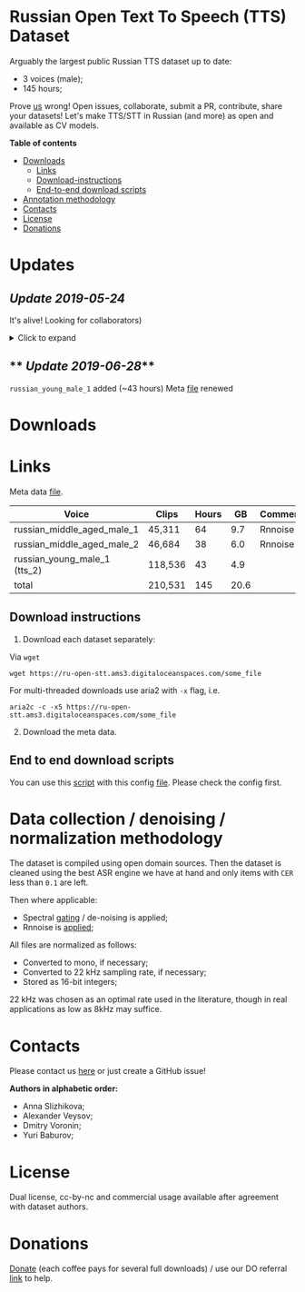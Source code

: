 # **Russian Open Text To Speech (TTS) Dataset**

Arguably the largest public Russian TTS dataset up to date:
- 3 voices (male);
- 145 hours;

Prove [us](mailto:open_stt@googlegroups.com) wrong!
Open issues, collaborate, submit a PR, contribute, share your datasets!
Let's make TTS/STT in Russian (and more) as open and available as CV models.


**Table of contents**
  - [Downloads](https://github.com/snakers4/open_tts/#downloads)
    - [Links](https://github.com/snakers4/open_tts/#links)
    - [Download-instructions](https://github.com/snakers4/open_tts/#download-instructions)
    - [End-to-end download scripts](https://github.com/snakers4/open_tts/#end-to-end-download-scripts)
  - [Annotation methodology](https://github.com/snakers4/open_tts/#annotation-methodology)
  - [Contacts](https://github.com/snakers4/open_tts/#contacts)
  - [License](https://github.com/snakers4/open_tts/#license)
  - [Donations](https://github.com/snakers4/open_tts/#donations)

# **Updates**

## **_Update 2019-05-24_**

It's alive!
Looking for collaborators)

<details>
  <summary>Click to expand</summary>
  Nothing here yet.
</details>

## ** _Update 2019-06-28_**

`russian_young_male_1` added (~43 hours)
Meta [file](https://ru-open-tts.ams3.digitaloceanspaces.com/public_tts_df_02.csv) renewed 


# **Downloads**

# **Links**

Meta data [file](https://ru-open-tts.ams3.digitaloceanspaces.com/public_tts_df_02.csv).

| Voice                      | Clips  | Hours | GB  | Comment  | Link          | Md5sum                             |
|----------------------------|--------|-------|-----|----------|---------------|------------------------------------|
| russian_middle_aged_male_1 | 45,311 | 64    | 9.7 | Rnnoise  | [link](https://ru-open-tts.ams3.digitaloceanspaces.com/russian_middle_aged_male_1.tar.gz)      | `f1157d6dfd07c302c23cfe7dcb0298f5` |
| russian_middle_aged_male_2 | 46,684 | 38    | 6.0 | Rnnoise  | [link](https://ru-open-tts.ams3.digitaloceanspaces.com/russian_middle_aged_male_2.tar.gz)      | `059ab6b3e5fa77319f7bf20e594fc133` |
| russian_young_male_1 (tts_2)     | 118,536 | 43    |  4.9   |          | [link](https://ru-open-tts.ams3.digitaloceanspaces.com/tts_2.tar.gz)      | `403c90662beb51ac9a39d64b879e0f1b` |
| total                      | 210,531  | 145   |  20.6   |          |               |  |

## **Download instructions**

1. Download each dataset separately:

  Via `wget`
  ```
  wget https://ru-open-stt.ams3.digitaloceanspaces.com/some_file
  ```

  For multi-threaded downloads use aria2 with `-x` flag, i.e.
  ```
  aria2c -c -x5 https://ru-open-stt.ams3.digitaloceanspaces.com/some_file
  ```

2. Download the meta data.


## **End to end download scripts**

You can use this [script](https://github.com/snakers4/open_tts/blob/master/download.sh) with this config [file](https://github.com/snakers4/open_tts/blob/master/md5sum.lst).
Please check the config first.

# **Data collection / denoising / normalization methodology**

The dataset is compiled using open domain sources.
Then the dataset is cleaned using the best ASR engine we have at hand and only items with `CER` less than `0.1` are left.

Then where applicable:
- Spectral [gating](https://github.com/timsainb/noisereduce) / de-noising is applied;
- Rnnoise is [applied](https://github.com/xiph/rnnoise/issues/69);

All files are normalized as follows:
- Converted to mono, if necessary;
- Converted to 22 kHz sampling rate, if necessary;
- Stored as 16-bit integers;

22 kHz was chosen as an optimal rate used in the literature, though in real applications as low as 8kHz may suffice.

# **Contacts**

Please contact us [here](mailto:open_stt@googlegroups.com) or just create a GitHub issue!

**Authors in alphabetic order:**
- Anna Slizhikova;
- Alexander Veysov;
- Dmitry Voronin;
- Yuri Baburov;


# **License**
Dual license, cc-by-nc and commercial usage available after agreement with dataset authors.


# **Donations**

[Donate](https://buymeacoff.ee/8oneCIN) (each coffee pays for several full downloads) / use our DO referral [link](https://sohabr.net/habr/post/357748/) to help.

